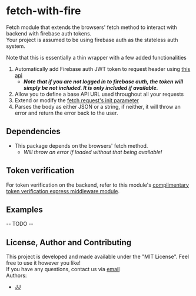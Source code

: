 # fetch-with-fire
Fetch module that extends the browsers' fetch method to interact with backend with firebase auth tokens.  
Your project is assumed to be using firebase auth as the stateless auth system.  

Note that this is essentially a thin wrapper with a few added functionalities
1. Automatically add Firebase auth JWT token to request header using [this api](https://firebase.google.com/docs/auth/admin/verify-id-tokens#retrieve_id_tokens_on_clients)
    - ***Note that if you are not logged in to firebase auth, the token will simply be not included. It is only included if available.***
2. Allow you to define a base API URL used throughout all your requests
3. Extend or modify the [fetch request's init parameter](https://developer.mozilla.org/en-US/docs/Web/API/WindowOrWorkerGlobalScope/fetch#Parameters)
4. Parses the body as either JSON or a string, if neither, it will throw an error and return the error back to the user.

## Dependencies
- This package depends on the browsers' fetch method.
    - *Will throw an error if loaded without that being available!*

## Token verification
For token verification on the backend, refer to this module's [complimentary token verification express middleware module](https://www.npmjs.com/package/firebase-auth-express-middleware).

## Examples
-- TODO --

## License, Author and Contributing
This project is developed and made available under the "MIT License". Feel free to use it however you like!  
If you have any questions, contact us via [email](mailto:tech@enkeldigital.com)  
Authors:
- [JJ](https://github.com/Jaimeloeuf)